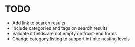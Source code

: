 # TODO

- Add link to search results
- Include categories and tags on search results
- Validate if fields are not empty on front-end forms
- Change category listing to support infinite nesting levels